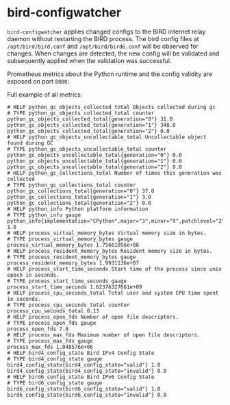 # bird-configwatcher

`bird-configwatcher` applies changed configs to the BIRD internet relay daemon without restarting the BIRD process.
The bird config files at `/opt/bird/bird.conf` and `/opt/bird/bird6.conf` will be observed for changes.
When changes are detected, the new config will be validated and subsequently applied when the validation was successful.

Prometheus metrics about the Python runtime and the config validity are exposed on port `8000`:

Full example of all metrics:

```text
# HELP python_gc_objects_collected_total Objects collected during gc
# TYPE python_gc_objects_collected_total counter
python_gc_objects_collected_total{generation="0"} 31.0
python_gc_objects_collected_total{generation="1"} 348.0
python_gc_objects_collected_total{generation="2"} 0.0
# HELP python_gc_objects_uncollectable_total Uncollectable object found during GC
# TYPE python_gc_objects_uncollectable_total counter
python_gc_objects_uncollectable_total{generation="0"} 0.0
python_gc_objects_uncollectable_total{generation="1"} 0.0
python_gc_objects_uncollectable_total{generation="2"} 0.0
# HELP python_gc_collections_total Number of times this generation was collected
# TYPE python_gc_collections_total counter
python_gc_collections_total{generation="0"} 37.0
python_gc_collections_total{generation="1"} 3.0
python_gc_collections_total{generation="2"} 0.0
# HELP python_info Python platform information
# TYPE python_info gauge
python_info{implementation="CPython",major="3",minor="9",patchlevel="2",version="3.9.2"} 1.0
# HELP process_virtual_memory_bytes Virtual memory size in bytes.
# TYPE process_virtual_memory_bytes gauge
process_virtual_memory_bytes 1.75661056e+08
# HELP process_resident_memory_bytes Resident memory size in bytes.
# TYPE process_resident_memory_bytes gauge
process_resident_memory_bytes 1.9931136e+07
# HELP process_start_time_seconds Start time of the process since unix epoch in seconds.
# TYPE process_start_time_seconds gauge
process_start_time_seconds 1.62376327661e+09
# HELP process_cpu_seconds_total Total user and system CPU time spent in seconds.
# TYPE process_cpu_seconds_total counter
process_cpu_seconds_total 0.13
# HELP process_open_fds Number of open file descriptors.
# TYPE process_open_fds gauge
process_open_fds 7.0
# HELP process_max_fds Maximum number of open file descriptors.
# TYPE process_max_fds gauge
process_max_fds 1.048576e+06
# HELP bird4_config_state Bird IPv4 Config State
# TYPE bird4_config_state gauge
bird4_config_state{bird4_config_state="valid"} 1.0
bird4_config_state{bird4_config_state="invalid"} 0.0
# HELP bird6_config_state Bird IPv6 Config State
# TYPE bird6_config_state gauge
bird6_config_state{bird6_config_state="valid"} 1.0
bird6_config_state{bird6_config_state="invalid"} 0.0
```
